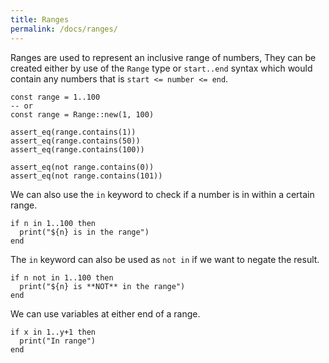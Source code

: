 ```yaml
---
title: Ranges
permalink: /docs/ranges/
---
```


Ranges are used to represent an inclusive range of numbers, They can be created either by use of the `Range` type or `start..end` syntax which would contain any numbers that is `start <= number <= end`.

```fuse
const range = 1..100
-- or
const range = Range::new(1, 100)

assert_eq(range.contains(1))
assert_eq(range.contains(50))
assert_eq(range.contains(100))

assert_eq(not range.contains(0))
assert_eq(not range.contains(101))
```

We can also use the `in` keyword to check if a number is in within a certain range.

```fuse
if n in 1..100 then
  print("${n} is in the range")
end
```

The `in` keyword can also be used as `not in` if we want to negate the result.

```fuse
if n not in 1..100 then
  print("${n} is **NOT** in the range")
end
```

We can use variables at either end of a range.

```fuse
if x in 1..y+1 then
  print("In range")
end
```
